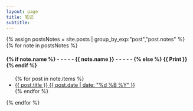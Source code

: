 ```yaml
---
layout: page
title: 笔记
subtitle: 
---
```


<div>
{% assign postsNotes = site.posts | group_by_exp:"post","post.notes"  %}
{% for note in postsNotes %}
<h4 class="post-teaser__month">
<strong>
{% if note.name %} 
- - - - -  {{ note.name }} - - - - - 
{% else %} 
{{ Print }} 
{% endif %}
</strong>
</h4>
<ul class="list-posts">
{% for post in note.items %}
<li class="post-teaser">
<a href="{{ post.url | prepend: site.baseurl }}">
<span class="post-teaser__title">{{ post.title }}</span>
<span class="post-teaser__date">{{ post.date | date: "%d %B %Y" }}</span>
</a>
</li>
{% endfor %}
</ul>
{% endfor %}
</div>